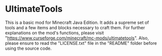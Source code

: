 # UltimateTools
This is a basic mod for Minecraft Java Edition.
It adds a supreme set of tools and a few items and blocks necessary to craft them.
For further explanations on the mod's functions, please visit "https://www.curseforge.com/minecraft/mc-mods/ultimatetools".
Also, please ensure to read the "LICENSE.txt" file in the "README" folder before using the source code.
